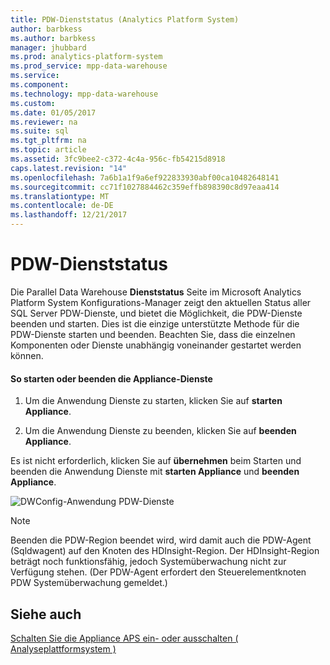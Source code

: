 ```yaml
---
title: PDW-Dienststatus (Analytics Platform System)
author: barbkess
ms.author: barbkess
manager: jhubbard
ms.prod: analytics-platform-system
ms.prod_service: mpp-data-warehouse
ms.service: 
ms.component: 
ms.technology: mpp-data-warehouse
ms.custom: 
ms.date: 01/05/2017
ms.reviewer: na
ms.suite: sql
ms.tgt_pltfrm: na
ms.topic: article
ms.assetid: 3fc9bee2-c372-4c4a-956c-fb54215d8918
caps.latest.revision: "14"
ms.openlocfilehash: 7a6b1a1f9a6ef922833930abf00ca10482648141
ms.sourcegitcommit: cc71f1027884462c359effb898390c8d97eaa414
ms.translationtype: MT
ms.contentlocale: de-DE
ms.lasthandoff: 12/21/2017
---
```

# <a name="pdw-services-status"></a>PDW-Dienststatus
Die Parallel Data Warehouse **Dienststatus** Seite im Microsoft Analytics Platform System Konfigurations-Manager zeigt den aktuellen Status aller SQL Server PDW-Dienste, und bietet die Möglichkeit, die PDW-Dienste beenden und starten. Dies ist die einzige unterstützte Methode für die PDW-Dienste starten und beenden. Beachten Sie, dass die einzelnen Komponenten oder Dienste unabhängig voneinander gestartet werden können.  
  
#### <a name="to-start-or-stop-the-appliance-services"></a>So starten oder beenden die Appliance-Dienste  
  
1.  Um die Anwendung Dienste zu starten, klicken Sie auf **starten Appliance**.  
  
2.  Um die Anwendung Dienste zu beenden, klicken Sie auf **beenden Appliance**.  
  
Es ist nicht erforderlich, klicken Sie auf **übernehmen** beim Starten und beenden die Anwendung Dienste mit **starten Appliance** und **beenden Appliance**.  
  
![DWConfig-Anwendung PDW-Dienste](./media/pdw-services-status/SQL_Server_PDW_DWConfig_ApplPDWServices.png "SQL_Server_PDW_DWConfig_ApplPDWServices")  
  
> [!NOTE]  
> Beenden die PDW-Region beendet wird, wird damit auch die PDW-Agent (Sqldwagent) auf den Knoten des HDInsight-Region. Der HDInsight-Region beträgt noch funktionsfähig, jedoch Systemüberwachung nicht zur Verfügung stehen. (Der PDW-Agent erfordert den Steuerelementknoten PDW Systemüberwachung gemeldet.)  
  
## <a name="see-also"></a>Siehe auch  
[Schalten Sie die Appliance APS ein- oder ausschalten &#40; Analyseplattformsystem &#41;](power-the-aps-appliance-on-or-off.md)  
  
